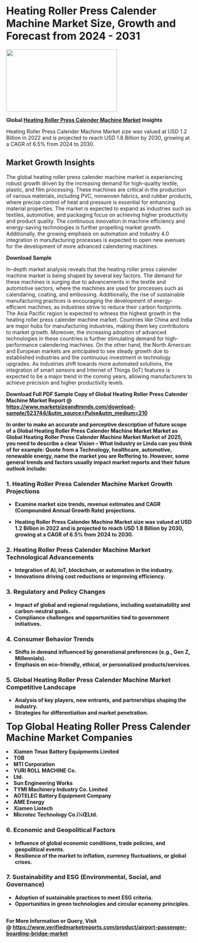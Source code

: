 <H1>Heating Roller Press Calender Machine Market Size, Growth and Forecast from 2024 - 2031</H1><img class="aligncenter size-medium wp-image-584254" src="https://thirdeyenews.in/wp-content/uploads/2024/09/Global-Market-Research-300x168.jpeg" alt="" width="300" height="168" /><p><strong>Global&nbsp;<a href="https://www.marketsizeandtrends.com/download-sample/523744/&amp;utm_source=Pulse&amp;utm_medium=210">Heating Roller Press Calender Machine Market</a> Insights</strong></p><p>Heating Roller Press Calender Machine Market size was valued at USD 1.2 Billion in 2022 and is projected to reach USD 1.8 Billion by 2030, growing at a CAGR of 6.5% from 2024 to 2030.</p><p><h2>Market Growth Insights</h2> <p>The global heating roller press calender machine market is experiencing robust growth driven by the increasing demand for high-quality textile, plastic, and film processing. These machines are critical in the production of various materials, including PVC, nonwoven fabrics, and rubber products, where precise control of heat and pressure is essential for enhancing material properties. The market is expected to expand as industries such as textiles, automotive, and packaging focus on achieving higher productivity and product quality. The continuous innovation in machine efficiency and energy-saving technologies is further propelling market growth. Additionally, the growing emphasis on automation and Industry 4.0 integration in manufacturing processes is expected to open new avenues for the development of more advanced calendering machines.</p> <p><strong>Download Sample</strong></p> <p>In-depth market analysis reveals that the heating roller press calender machine market is being shaped by several key factors. The demand for these machines is surging due to advancements in the textile and automotive sectors, where the machines are used for processes such as calendaring, coating, and embossing. Additionally, the rise of sustainable manufacturing practices is encouraging the development of energy-efficient machines, as industries strive to reduce their carbon footprints. The Asia Pacific region is expected to witness the highest growth in the heating roller press calender machine market. Countries like China and India are major hubs for manufacturing industries, making them key contributors to market growth. Moreover, the increasing adoption of advanced technologies in these countries is further stimulating demand for high-performance calendering machines. On the other hand, the North American and European markets are anticipated to see steady growth due to established industries and the continuous investment in technology upgrades. As industries shift towards more automated solutions, the integration of smart sensors and Internet of Things (IoT) features is expected to be a major trend in the coming years, allowing manufacturers to achieve precision and higher productivity levels.</p> <p><strong></p><p><span class=""><strong>Download Full PDF Sample Copy of Global Heating Roller Press Calender Machine Market Report</strong> @ <a href="https://www.marketsizeandtrends.com/download-sample/523744/&amp;utm_source=Pulse&amp;utm_medium=210" target="_blank">https://www.marketsizeandtrends.com/download-sample/523744/&amp;utm_source=Pulse&amp;utm_medium=210</a></span></p><p>In order to make an accurate and perceptive description of future scope of a Global&nbsp;Heating Roller Press Calender Machine Market Market as Global&nbsp;Heating Roller Press Calender Machine Market Market of 2025, you need to describe a clear Vision &ndash; What Industry or Linda can you think of for example: Quote from a Technology, healthcare, automotive, renewable energy, name the market you are Reffering to. However, some general trends and factors usually impact market reports and their future outlook include:</p><h3>1.&nbsp;<strong>Heating Roller Press Calender Machine Market Growth Projections</strong></h3><ul><li>Examine market size trends, revenue estimates and CAGR (Compounded Annual Growth Rate) projections.</li><li><p>Heating Roller Press Calender Machine Market size was valued at USD 1.2 Billion in 2022 and is projected to reach USD 1.8 Billion by 2030, growing at a CAGR of 6.5% from 2024 to 2030.</p></li></ul><h3>2.&nbsp;<strong>Heating Roller Press Calender Machine Market Technological Advancements</strong></h3><ul><li>Integration of AI, IoT, blockchain, or automation in the industry.</li><li>Innovations driving cost reductions or improving efficiency.</li></ul><h3>3.&nbsp;<strong>Regulatory and Policy Changes</strong></h3><ul><li>Impact of global and regional regulations, including sustainability and carbon-neutral goals.</li><li>Compliance challenges and opportunities tied to government initiatives.</li></ul><h3>4.&nbsp;<strong>Consumer Behavior Trends</strong></h3><ul><li>Shifts in demand influenced by generational preferences (e.g., Gen Z, Millennials).</li><li>Emphasis on eco-friendly, ethical, or personalized products/services.</li></ul><h3>5.&nbsp;<strong>Global Heating Roller Press Calender Machine Market Competitive Landscape</strong></h3><ul><li>Analysis of key players, new entrants, and partnerships shaping the industry.</li><li>Strategies for differentiation and market penetration.</li></ul><p data-pm-slice="1 1 []"><span style="color: inherit; font-family: inherit; font-size: 25px;">Top Global Heating Roller Press Calender Machine Market Companies</span></p><div class="" data-test-id=""><p><li>Xiamen Tmax Battery Equipments Limited</li><li> TOB</li><li> MTI Corporation</li><li> YURI ROLL MACHINE Co.</li><li>Ltd.</li><li> Sun Engineering Works</li><li> TYMI Machinery Industry Co. Limited</li><li> AOTELEC Battery Equipment Company</li><li> AME Energy</li><li> Xiamen Liotech</li><li> Microtec Technology Co.ï¼ŒLtd.</li></p></div><h3>6.&nbsp;<strong>Economic and Geopolitical Factors</strong></h3><ul><li>Influence of global economic conditions, trade policies, and geopolitical events.</li><li>Resilience of the market to inflation, currency fluctuations, or global crises.</li></ul><h3>7.&nbsp;<strong>Sustainability and ESG (Environmental, Social, and Governance)</strong></h3><ul><li>Adoption of sustainable practices to meet ESG criteria.</li><li>Opportunities in green technologies and circular economy principles.</li></ul><h2><strong style="font-size: 14px;">For More Information or Query, Visit @&nbsp;</strong><a style="background-color: #ffffff; font-size: 14px;" href="https://www.marketsizeandtrends.com/report/heating-roller-press-calender-machine-market/" target="_blank">https://www.verifiedmarketreports.com/product/airport-passenger-boarding-bridge-market</a></h2>

